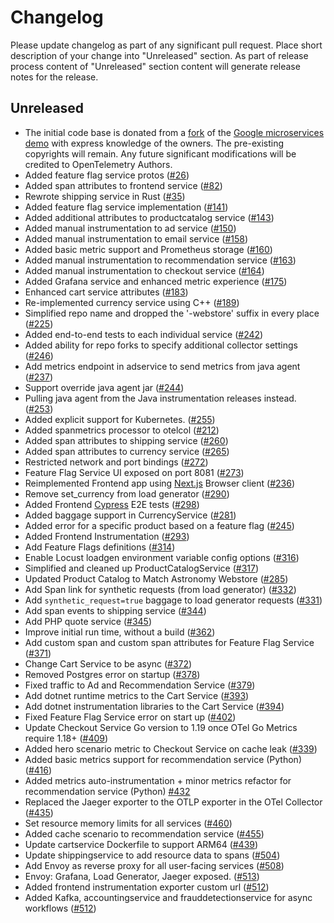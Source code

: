 # Changelog

Please update changelog as part of any significant pull request. Place short
description of your change into "Unreleased" section. As part of release process
content of "Unreleased" section content will generate release notes for the
release.

## Unreleased

* The initial code base is donated from a
[fork](https://github.com/julianocosta89/opentelemetry-microservices-demo) of
the [Google microservices
demo](https://github.com/GoogleCloudPlatform/microservices-demo) with express
knowledge of the owners. The pre-existing copyrights will remain. Any future
significant modifications will be credited to OpenTelemetry Authors.
* Added feature flag service protos
([#26](https://github.com/open-telemetry/opentelemetry-demo/pull/26))
* Added span attributes to frontend service
([#82](https://github.com/open-telemetry/opentelemetry-demo/pull/82))
* Rewrote shipping service in Rust
([#35](https://github.com/open-telemetry/opentelemetry-demo/issues/35))
* Added feature flag service implementation
([#141](https://github.com/open-telemetry/opentelemetry-demo/pull/141))
* Added additional attributes to productcatalog service
([#143](https://github.com/open-telemetry/opentelemetry-demo/pull/143))
* Added manual instrumentation to ad service
([#150](https://github.com/open-telemetry/opentelemetry-demo/pull/150))
* Added manual instrumentation to email service
([#158](https://github.com/open-telemetry/opentelemetry-demo/pull/158))
* Added basic metric support and Prometheus storage
([#160](https://github.com/open-telemetry/opentelemetry-demo/pull/160))
* Added manual instrumentation to recommendation service
([#163](https://github.com/open-telemetry/opentelemetry-demo/pull/163))
* Added manual instrumentation to checkout service
([#164](https://github.com/open-telemetry/opentelemetry-demo/pull/164))
* Added Grafana service and enhanced metric experience
([#175](https://github.com/open-telemetry/opentelemetry-demo/pull/175))
* Enhanced cart service attributes
([#183](https://github.com/open-telemetry/opentelemetry-demo/pull/183))
* Re-implemented currency service using C++
([#189](https://github.com/open-telemetry/opentelemetry-demo/pull/189))
* Simplified repo name and dropped the '-webstore' suffix in every place
([#225](https://github.com/open-telemetry/opentelemetry-demo/pull/225))
* Added end-to-end tests to each individual service
([#242](https://github.com/open-telemetry/opentelemetry-demo/pull/242))
* Added ability for repo forks to specify additional collector settings
([#246](https://github.com/open-telemetry/opentelemetry-demo/pull/246))
* Add metrics endpoint in adservice to send metrics from java agent
([#237](https://github.com/open-telemetry/opentelemetry-demo/pull/237))
* Support override java agent jar
([#244](https://github.com/open-telemetry/opentelemetry-demo/pull/244))
* Pulling java agent from the Java instrumentation releases instead.
([#253](https://github.com/open-telemetry/opentelemetry-demo/pull/253))
* Added explicit support for Kubernetes.
([#255](https://github.com/open-telemetry/opentelemetry-demo/pull/255))
* Added spanmetrics processor to otelcol
([#212](https://github.com/open-telemetry/opentelemetry-demo/pull/212))
* Added span attributes to shipping service
([#260](https://github.com/open-telemetry/opentelemetry-demo/pull/260))
* Added span attributes to currency service
([#265](https://github.com/open-telemetry/opentelemetry-demo/pull/265))
* Restricted network and port bindings
([#272](https://github.com/open-telemetry/opentelemetry-demo/pull/272))
* Feature Flag Service UI exposed on port 8081
([#273](https://github.com/open-telemetry/opentelemetry-demo/pull/273))
* Reimplemented Frontend app using [Next.js](https://nextjs.org/) Browser client
([#236](https://github.com/open-telemetry/opentelemetry-demo/pull/236))
* Remove set_currency from load generator
([#290](https://github.com/open-telemetry/opentelemetry-demo/pull/290))
* Added Frontend [Cypress](https://www.cypress.io/) E2E tests
([#298](https://github.com/open-telemetry/opentelemetry-demo/pull/298))
* Added baggage support in CurrencyService
([#281](https://github.com/open-telemetry/opentelemetry-demo/pull/281))
* Added error for a specific product based on a feature flag
([#245](https://github.com/open-telemetry/opentelemetry-demo/pull/245))
* Added Frontend Instrumentation
([#293](https://github.com/open-telemetry/opentelemetry-demo/pull/293))
* Add Feature Flags definitions
([#314](https://github.com/open-telemetry/opentelemetry-demo/pull/314))
* Enable Locust loadgen environment variable config options
([#316](https://github.com/open-telemetry/opentelemetry-demo/pull/316))
* Simplified and cleaned up ProductCatalogService
([#317](https://github.com/open-telemetry/opentelemetry-demo/pull/317))
* Updated Product Catalog to Match Astronomy Webstore
([#285](https://github.com/open-telemetry/opentelemetry-demo/pull/285))
* Add Span link for synthetic requests (from load generator)
([#332](https://github.com/open-telemetry/opentelemetry-demo/pull/332))
* Add `synthetic_request=true` baggage to load generator requests
([#331](https://github.com/open-telemetry/opentelemetry-demo/pull/331))
* Add span events to shipping service
([#344](https://github.com/open-telemetry/opentelemetry-demo/pull/344))
* Add PHP quote service
([#345](https://github.com/open-telemetry/opentelemetry-demo/pull/345))
* Improve initial run time, without a build
([#362](https://github.com/open-telemetry/opentelemetry-demo/pull/362))
* Add custom span and custom span attributes for Feature Flag Service
([#371](https://github.com/open-telemetry/opentelemetry-demo/pull/371))
* Change Cart Service to be async
([#372](https://github.com/open-telemetry/opentelemetry-demo/pull/372))
* Removed Postgres error on startup
([#378](https://github.com/open-telemetry/opentelemetry-demo/pull/378))
* Fixed traffic to Ad and Recommendation Service
([#379](https://github.com/open-telemetry/opentelemetry-demo/pull/379))
* Add dotnet runtime metrics to the Cart Service
([#393](https://github.com/open-telemetry/opentelemetry-demo/pull/393))
* Add dotnet instrumentation libraries to the Cart Service
([#394](https://github.com/open-telemetry/opentelemetry-demo/pull/394))
* Fixed Feature Flag Service error on start up
([#402](https://github.com/open-telemetry/opentelemetry-demo/pull/402))
* Update Checkout Service Go version to 1.19 once OTel Go Metrics require 1.18+
([#409](https://github.com/open-telemetry/opentelemetry-demo/pull/409))
* Added hero scenario metric to Checkout Service on cache leak
([#339](https://github.com/open-telemetry/opentelemetry-demo/pull/339))
* Added basic metrics support for recommendation service (Python)
([#416](https://github.com/open-telemetry/opentelemetry-demo/pull/416))
* Added metrics auto-instrumentation + minor metrics refactor for recommendation
 service (Python)
 [#432](https://github.com/open-telemetry/opentelemetry-demo/pull/432)
* Replaced the Jaeger exporter to the OTLP exporter in the OTel Collector
([#435](https://github.com/open-telemetry/opentelemetry-demo/pull/435))
* Set resource memory limits for all services
([#460](https://github.com/open-telemetry/opentelemetry-demo/pull/460))
* Added cache scenario to recommendation service
([#455](https://github.com/open-telemetry/opentelemetry-demo/pull/455))
* Update cartservice Dockerfile to support ARM64
([#439](https://github.com/open-telemetry/opentelemetry-demo/pull/439))
* Update shippingservice to add resource data to spans
([#504](https://github.com/open-telemetry/opentelemetry-demo/pull/504))
* Add Envoy as reverse proxy for all user-facing services
([#508](https://github.com/open-telemetry/opentelemetry-demo/pull/508))
* Envoy: Grafana, Load Generator, Jaeger exposed.
([#513](https://github.com/open-telemetry/opentelemetry-demo/pull/513))
* Added frontend instrumentation exporter custom url
([#512](https://github.com/open-telemetry/opentelemetry-demo/pull/512))
* Added Kafka, accountingservice and frauddetectionservice for async workflows
([#512](https://github.com/open-telemetry/opentelemetry-demo/pull/457))

